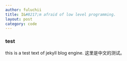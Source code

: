 ```yaml
---
author: fuluchii
title: I&#8217;m afraid of low level programming.
layout: post
category: code
---
```

### test
this is a test text of jekyll blog engine.
这里是中文的测试。